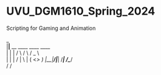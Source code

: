 # UVU_DGM1610_Spring_2024
Scripting for Gaming and Animation

_                             
|__|__ __  ____   ____   ____   
|  |  |  \/    \ /    \ /  _ \  
|  |  |  /   |  \   |  (  <_> ) 
|__|____/|___|  /___|  /\____/  
              \/     \/        
